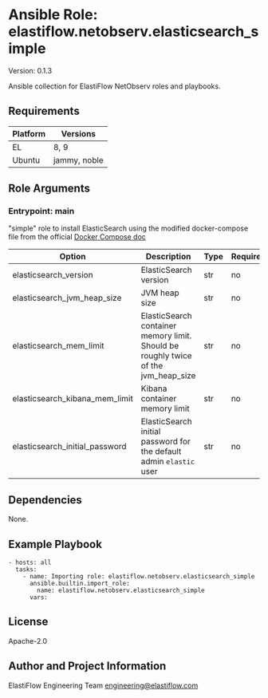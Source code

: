 <!-- BEGIN_ANSIBLE_DOCS -->
# Ansible Role: elastiflow.netobserv.elasticsearch_simple
Version: 0.1.3

Ansible collection for ElastiFlow NetObserv roles and playbooks.


## Requirements

| Platform | Versions |
| -------- | -------- |
| EL | 8, 9 |
| Ubuntu | jammy, noble |

## Role Arguments


### Entrypoint: main

"simple" role to install ElasticSearch using the modified docker-compose file from the official [Docker Compose doc](https://github.com/elastic/elasticsearch/blob/main/docs/reference/setup/install/docker/docker-compose.yml)


|Option|Description|Type|Required|Default|
|---|---|---|---|---|
| elasticsearch_version | ElasticSearch version | str | no | `9.1.2` |
| elasticsearch_jvm_heap_size | JVM heap size | str | no | `5g` |
| elasticsearch_mem_limit | ElasticSearch container memory limit. Should be roughly twice of the jvm_heap_size | str | no | `10g` |
| elasticsearch_kibana_mem_limit | Kibana container memory limit | str | no | `1g` |
| elasticsearch_initial_password | ElasticSearch initial password for the default admin `elastic` user | str | no | `Strong1pass!` |



## Dependencies
None.

## Example Playbook

```
- hosts: all
  tasks:
    - name: Importing role: elastiflow.netobserv.elasticsearch_simple
      ansible.builtin.import_role:
        name: elastiflow.netobserv.elasticsearch_simple
      vars:
```

## License

Apache-2.0

## Author and Project Information
ElastiFlow Engineering Team <engineering@elastiflow.com>

<!-- END_ANSIBLE_DOCS -->
